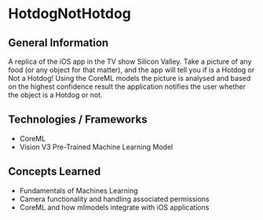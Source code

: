 # HotdogNotHotdog

## General Information
A replica of the iOS app in the TV show Silicon Valley. Take a picture of any food (or any object for that matter), and the app will
tell you if is a Hotdog or Not a Hotdog! Using the CoreML models the picture is analysed and based on the highest confidence result
the application notifies the user whether the object is a Hotdog or not.

## Technologies / Frameworks 
- CoreML
- Vision V3 Pre-Trained Machine Learning Model

## Concepts Learned
- Fundamentals of Machines Learning 
- Camera functionality and handling associated permissions
- CoreML and how mlmodels integrate with iOS applications

